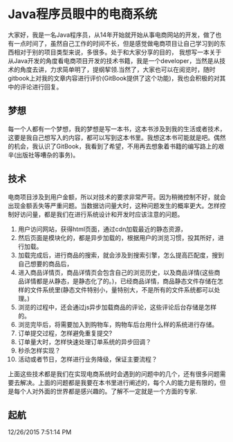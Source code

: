 Java程序员眼中的电商系统
=======

大家好，我是一名Java程序员，从14年开始就开始从事电商网站的开发，做了也有一点时间了，虽然自己工作的时间不长，但是感觉做电商项目让自己学习到的东西相对于别的项目类型来说，多很多。处于和大家分享的目的， 我想写一本关于从Java开发的角度看电商项目开发的技术书籍，我是一个developer，当然是从技术的角度去讲，力求简单明了，提纲挈领.当然了，大家也可以在阅览时，随时gitbook上对我的文章内容进行评价(GitBook提供了这个功能)，我也会积极的对其中的评论进行回复。

梦想
-------
每一个人都有一个梦想，我的梦想是写一本书，这本书涉及到我的生活或者技术，这要是我自己想写入的内容，都可以写到这本书里。我想这本书可能就是吧。偶然的机会，我认识了GitBook，我看到了希望，不用再去想象着书籍的编写路上的艰辛(出版社等嘈杂的事务)。


技术
----------------------------------------

电商项目涉及到用户金额，所以对技术的要求非常严苛。因为稍微控制不好，就会出现金额丢失等严重问题。当数据访问量大时，这种问题发生的概率更大。怎样控制好访问量，都是我们在进行系统设计和开发时应该注意的问题。

1. 用户访问网站，获得html页面，通过cdn加载最近的静态资源，
1. 然后页面是模块化的，都是异步加载的，根据用户的浏览习惯，投其所好，进行加载。
1. 加载完成后，进行商品的搜索，就会涉及到搜索引擎，怎么提高匹配度，搜到自己想要的商品后，
1. 进入商品详情页，商品详情页会包含自己的浏览历史，以及商品详情(这些商品详情都是从静态，是静态化了的。)，已经商品详情，商品静态文件存储在怎样的文件系统里(静态文件特别小，量特别大，不是所有的文件系统都可以处理。)
1. 浏览的过程中，还会通过js异步加载商品的评论，这些评论后台存储是怎样的。
1. 浏览完毕后，将需要加入到购物车，购物车后台用什么样的系统进行存储。
1. 订单提交过程，怎样避免重复提交?
1. 订单量大时，怎样快速处理订单系统的异步回调？
2. 秒杀怎样实现？
3. 活动或者节日，怎样进行业务降级，保证主要流程？

上面这些技术都是我们在实现电商系统时会遇到的问题中的几个，还有很多问题需要去解决。上面的问题都是我要在本书里进行阐述的，每个人的能力是有限的，但是每个人对外面的世界都是感兴趣的。了解不一定就是一个方面的专家.

起航
----------------------------------------


12/26/2015 7:51:14 PM 


